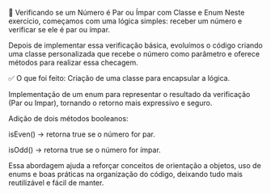 🔢 Verificando se um Número é Par ou Ímpar com Classe e Enum
Neste exercício, começamos com uma lógica simples: receber um número e verificar se ele é par ou ímpar.

Depois de implementar essa verificação básica, evoluímos o código criando uma classe personalizada que recebe o número como parâmetro e oferece métodos para realizar essa checagem.

✅ O que foi feito:
Criação de uma classe para encapsular a lógica.

Implementação de um enum para representar o resultado da verificação (Par ou Impar), tornando o retorno mais expressivo e seguro.

Adição de dois métodos booleanos:

isEven() → retorna true se o número for par.

isOdd() → retorna true se o número for ímpar.

Essa abordagem ajuda a reforçar conceitos de orientação a objetos, uso de enums e boas práticas na organização do código, deixando tudo mais reutilizável e fácil de manter.
